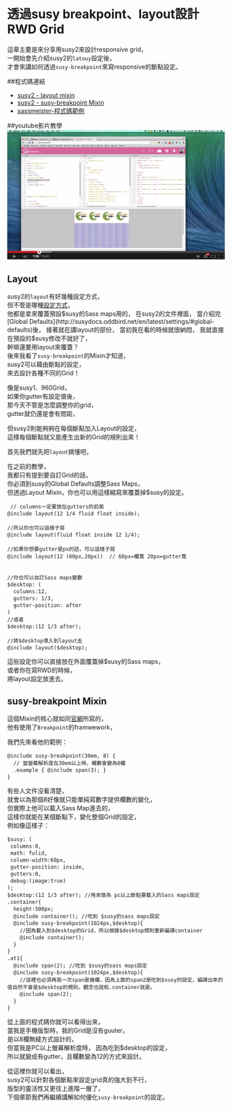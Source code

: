 # 透過susy breakpoint、layout設計RWD Grid 

這章主要是來分享用susy2來設計responsive grid，    
一開始會先介紹susy2的`latouy`設定後，  
才會來講如何透過`susy-breakpoint`來寫responsive的斷點設定。  

##程式碼連結
* [susy2 - layout mixin](http://susydocs.oddbird.net/en/latest/settings/#layout-function)
* [susy2 - susy-breakpoint Mixin](http://susydocs.oddbird.net/en/latest/toolkit/#breakpoint)
* [sassmeister-程式碼範例](http://sassmeister.com/gist/54f4769a34f66ceab3f7)

##youtube影片教學
<a href="https://www.youtube.com/watch?v=tdEyKwWMYlg&list=UU7A-C1EwjVfGbCOK5u8AlwA" target="_blank">![](/images/video/susy2-7.png)</a>

## Layout

susy2的`layout`有好幾種設定方式，  
但不管是哪種[設定方式](http://susydocs.oddbird.net/en/latest/settings/#layout)，  
他都是拿來覆蓋預設$susy的Sass maps用的，  
在susy2的文件裡面，  
當介紹完[Global Defaults](http://susydocs.oddbird.net/en/latest/settings/#global-defaults)後，  
接著就在講layout的部份，  
當初我在看的時候就很納悶，  
我就直接在預設的$susy修改不就好了，  
幹嘛還要用layout來覆蓋？  
後來我看了`susy-breakpoint`的Mixin才知道，   
susy2可以藉由斷點的設定，  
來去設計各種不同的Grid！  

像是susy1、960Grid，  
如果你gutter有設定值後，  
那今天不管是怎麼調整你的grid，  
gutter就仍還是會有間距，  

但susy2則能夠夠在每個斷點加入Layout的設定，  
這樣每個斷點就又能產生出新的Grid的規則出來！

首先我們就先把`layout`搞懂吧，

在之前的教學，  
我都只有提到要自訂Grid的話，  
你必須到susy的Global Defaults調整Sass Maps，  
但透過Layout Mixin，你也可以用這樣縮寫來覆蓋掉$susy的設定。
```
 // columns一定要放在gutters的前面
@include layout(12 1/4 fluid float inside);

//所以你也可以這樣子寫
@include layout(fluid float inside 12 1/4);

//如果你想要gutter是px的話，可以這樣子寫
@include layout(12 (60px,20px))  // 60px=欄寬 20px=gutter寬


//你也可以自訂Sass maps變數
$desktop: (
  columns:12,
  gutters: 1/3,
  gutter-position: after
)
//或者
$desktop:(12 1/3 after);

//將$desktop導入到layout去
@include layout($desktop);
```
這些設定你可以直接放在外面覆蓋掉$susy的Sass maps，  
或者你在寫RWD的時候，  
將layout設定放進去。

## susy-breakpoint Mixin
這個Mixin的核心就如同[官網](http://susydocs.oddbird.net/en/latest/toolkit/#breakpoint)所寫的，  
他有使用了`Breakpoint`的framwework，  

我們先來看他的範例：
```
@include susy-breakpoint(30em, 8) {
  // 當螢幕解析度在30em以上時，欄數會變為8欄
  .example { @include span(3); }
}
```
有些人文件沒看清楚，  
就會以為那個8好像就只能單純寫數字提供欄數的變化，  
但實際上他可以載入Sass Map進去的，  
這樣你就能在某個斷點下，變化整個Grid的設定，  
例如像這樣子：  
```
$susy: (
 columns:8,
 math: fulid,
 column-width:60px,
 gutter-position: inside,
 gutters:0,
 debug:(image:true) 
);
$desktop:(12 1/3 after); //用來做為 pc以上斷點要載入的Sass maps設定
.container{
  height:500px;
  @include container(); //吃到 $susy的sass maps設定
  @include susy-breakpoint(1024px,$desktop){
    //因為載入到$desktop的Grid，所以根據$desktop規則重新編譯container 
    @include container(); 
  }
}
.at1{
  @include span(2); //吃到 $susy的sass maps設定
  @include susy-breakpoint(1024px,$desktop){
    //這裡也必須再寫一次span是幾欄，因為上面的span2是吃到$susy的設定，編譯出來的值自然不會是$desktop的規則，觀念也就和.container就是。
    @include span(2); 
  }
}
```

從上面的程式碼你就可以看得出來，  
當我是手機版型時，我的Grid是沒有guuter，  
是以8欄無縫方式設計的，  
但當我是PC以上螢幕解析度時，
因為吃到$desktop的設定，  
所以就變成有gutter，且欄數變為12的方式來設計。

從這裡你就可以看出，  
susy2可以針對各個斷點來設定grid真的強大到不行，  
版型的靈活性又更往上進階一層了，  
下個章節我們再繼續講解如何優化`susy-breakpoint`的設定。
